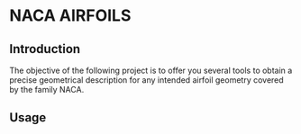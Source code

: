 # NACA AIRFOILS

## Introduction

The objective of the following project is to offer you several tools to obtain a precise geometrical description for any intended airfoil geometry covered by the family NACA.

## Usage
